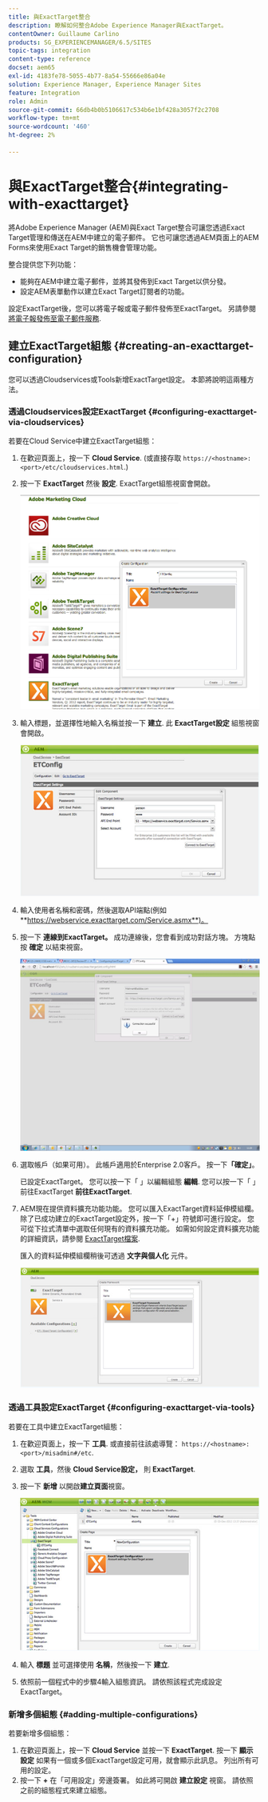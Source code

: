 ```yaml
---
title: 與ExactTarget整合
description: 瞭解如何整合Adobe Experience Manager與ExactTarget。
contentOwner: Guillaume Carlino
products: SG_EXPERIENCEMANAGER/6.5/SITES
topic-tags: integration
content-type: reference
docset: aem65
exl-id: 4183fe78-5055-4b77-8a54-55666e86a04e
solution: Experience Manager, Experience Manager Sites
feature: Integration
role: Admin
source-git-commit: 66db4b0b5106617c534b6e1bf428a3057f2c2708
workflow-type: tm+mt
source-wordcount: '460'
ht-degree: 2%

---
```


# 與ExactTarget整合{#integrating-with-exacttarget}

將Adobe Experience Manager (AEM)與Exact Target整合可讓您透過Exact Target管理和傳送在AEM中建立的電子郵件。 它也可讓您透過AEM頁面上的AEM Forms來使用Exact Target的銷售機會管理功能。

整合提供您下列功能：

* 能夠在AEM中建立電子郵件，並將其發佈到Exact Target以供分發。
* 設定AEM表單動作以建立Exact Target訂閱者的功能。

設定ExactTarget後，您可以將電子報或電子郵件發佈至ExactTarget。 另請參閱 [將電子報發佈至電子郵件服務](/help/sites-authoring/personalization.md).

## 建立ExactTarget組態 {#creating-an-exacttarget-configuration}

您可以透過Cloudservices或Tools新增ExactTarget設定。 本節將說明這兩種方法。

### 透過Cloudservices設定ExactTarget {#configuring-exacttarget-via-cloudservices}

若要在Cloud Service中建立ExactTarget組態：

1. 在歡迎頁面上，按一下 **Cloud Service**. (或直接存取 `https://<hostname>:<port>/etc/cloudservices.html`.)
1. 按一下 **ExactTarget** 然後 **設定**. ExactTarget組態視窗會開啟。

   ![chlimage_1-19](assets/chlimage_1-19.png)

1. 輸入標題，並選擇性地輸入名稱並按一下 **建立**. 此 **ExactTarget設定** 組態視窗會開啟。

   ![chlimage_1](assets/chlimage_1.jpeg)

1. 輸入使用者名稱和密碼，然後選取API端點(例如 **https://webservice.exacttarget.com/Service.asmx**)。
1. 按一下 **連線到ExactTarget。** 成功連線後，您會看到成功對話方塊。 方塊點按 **確定** 以結束視窗。

   ![chlimage_1-1](assets/chlimage_1-1.jpeg)

1. 選取帳戶（如果可用）。 此帳戶適用於Enterprise 2.0客戶。 按一下&#x200B;**「確定」**。

   已設定ExactTarget。 您可以按一下「 」以編輯組態 **編輯**. 您可以按一下「 」前往ExactTarget **前往ExactTarget**.

1. AEM現在提供資料擴充功能功能。 您可以匯入ExactTarget資料延伸模組欄。 除了已成功建立的ExactTarget設定外，按一下「+」符號即可進行設定。 您可從下拉式清單中選取任何現有的資料擴充功能。 如需如何設定資料擴充功能的詳細資訊，請參閱 [ExactTarget檔案](https://help.salesforce.com/s/articleView?id=sf.mc_es_data_extension_data_relationships_classic.htm&amp;type=5).

   匯入的資料延伸模組欄稍後可透過 **文字與個人化** 元件。

   ![chlimage_1-2](assets/chlimage_1-2.jpeg)

### 透過工具設定ExactTarget {#configuring-exacttarget-via-tools}

若要在工具中建立ExactTarget組態：

1. 在歡迎頁面上，按一下 **工具**. 或直接前往該處導覽： `https://<hostname>:<port>/misadmin#/etc`.
1. 選取 **工具**，然後 **Cloud Service設定，** 則 **ExactTarget**.
1. 按一下 **新增** 以開啟**建立頁面**視窗。

   ![chlimage_1-34](assets/chlimage_1-3.jpeg)

1. 輸入 **標題** 並可選擇使用 **名稱**，然後按一下 **建立**.
1. 依照前一個程式中的步驟4輸入組態資訊。 請依照該程式完成設定ExactTarget。

### 新增多個組態 {#adding-multiple-configurations}

若要新增多個組態：

1. 在歡迎頁面上，按一下 **Cloud Service** 並按一下 **ExactTarget**. 按一下 **顯示設定** 如果有一個或多個ExactTarget設定可用，就會顯示此訊息。 列出所有可用的設定。
1. 按一下 **+** 在「可用設定」旁邊簽署。 如此將可開啟 **建立設定** 視窗。 請依照之前的組態程式來建立組態。
